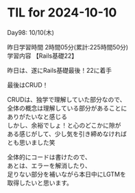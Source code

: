# TIL for 2024-10-10

Day98: 10/10(木)  
  
昨日学習時間 2時間05分(累計:225時間50分)  
学習内容 【Rails基礎22】  

昨日は、遂にRails基礎最後！22に着手  

最後はCRUD！  

CRUDは、独学で理解していた部分なので、  
全体の概念は理解している部分があることに  
ありがたいなと感じる  
しかし、余裕でしょ！と心のどこかに隙が  
ある感じがして、少し気を引き締めなければ  
とも思いました笑  

全体的にコードは書けたので、  
あとは、エラーを解消したり、  
足りない部分を補いながら本日中にLGTMを  
取得したいと思います。  